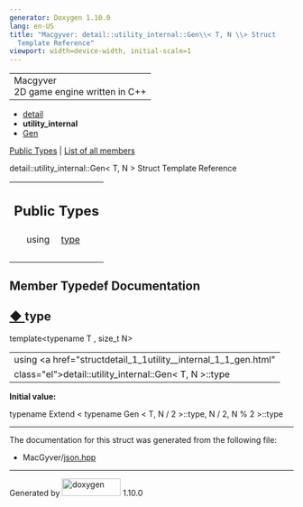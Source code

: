 ```yaml
---
generator: Doxygen 1.10.0
lang: en-US
title: "Macgyver: detail::utility_internal::Gen\\< T, N \\> Struct
  Template Reference"
viewport: width=device-width, initial-scale=1
---
```


<div id="top">

<div id="titlearea">

<table data-cellspacing="0" data-cellpadding="0">
<colgroup>
<col style="width: 100%" />
</colgroup>
<tbody>
<tr id="projectrow" class="odd">
<td id="projectalign"><div id="projectname">
Macgyver
</div>
<div id="projectbrief">
2D game engine written in C++
</div></td>
</tr>
</tbody>
</table>

</div>

<div id="main-nav">

</div>

<div id="nav-path" class="navpath">

- <a href="namespacedetail.html" class="el">detail</a>
- **utility_internal**
- <a href="structdetail_1_1utility__internal_1_1_gen.html"
  class="el">Gen</a>

</div>

</div>

<div class="header">

<div class="summary">

[Public Types](#pub-types) \| [List of all
members](structdetail_1_1utility__internal_1_1_gen-members.html)

</div>

<div class="headertitle">

<div class="title">

detail::utility_internal::Gen\< T, N \> Struct Template Reference

</div>

</div>

</div>

<div class="contents">

<table class="memberdecls">
<colgroup>
<col style="width: 50%" />
<col style="width: 50%" />
</colgroup>
<tbody>
<tr class="odd heading">
<td colspan="2"><h2 id="public-types" class="groupheader"><span
id="pub-types"></span> Public Types</h2></td>
</tr>
<tr id="r_a9c183135cf9ebb78fc24d5685679c6f7"
class="even memitem:a9c183135cf9ebb78fc24d5685679c6f7">
<td class="memItemLeft" style="text-align: right;"
data-valign="top">using </td>
<td class="memItemRight" data-valign="bottom"><a
href="#a9c183135cf9ebb78fc24d5685679c6f7" class="el">type</a></td>
</tr>
<tr class="odd separator:a9c183135cf9ebb78fc24d5685679c6f7">
<td colspan="2" class="memSeparator"> </td>
</tr>
</tbody>
</table>

## Member Typedef Documentation

<span id="a9c183135cf9ebb78fc24d5685679c6f7"></span>

## <span class="permalink">[◆ ](#a9c183135cf9ebb78fc24d5685679c6f7)</span>type

<div class="memitem">

<div class="memproto">

<div class="memtemplate">

template\<typename T , size_t N\>

</div>

|                                                                |
|----------------------------------------------------------------|
| using <a href="structdetail_1_1utility__internal_1_1_gen.html" 
 class="el">detail::utility_internal::Gen</a>\< T, N \>::type    |

</div>

<div class="memdoc">

**Initial value:**

<div class="fragment">

<div class="line">

</div>

<div class="line">

<span class="keyword">typename</span> Extend \<
<span class="keyword">typename</span> Gen \< T, N / 2 \>::type, N / 2, N
% 2 \>::type

</div>

</div>

</div>

</div>

------------------------------------------------------------------------

The documentation for this struct was generated from the following file:

- MacGyver/<a href="json_8hpp_source.html" class="el">json.hpp</a>

</div>

------------------------------------------------------------------------

<span class="small">Generated
by [<img src="doxygen.svg" class="footer" width="104" height="31"
alt="doxygen" />](https://www.doxygen.org/index.html) 1.10.0</span>
